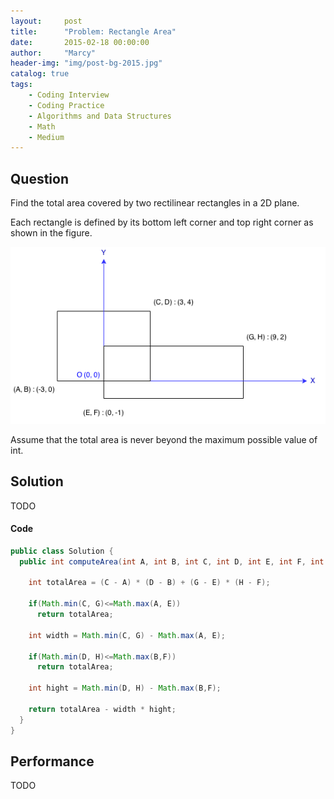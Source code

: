 ```yaml
---
layout:     post
title:      "Problem: Rectangle Area"
date:       2015-02-18 00:00:00
author:     "Marcy"
header-img: "img/post-bg-2015.jpg"
catalog: true
tags:
    - Coding Interview
    - Coding Practice
    - Algorithms and Data Structures
    - Math
    - Medium
---
```


## Question

Find the total area covered by two rectilinear rectangles in a 2D plane.

Each rectangle is defined by its bottom left corner and top right corner as shown in the figure.

![](/img/posts/dsa/rectangle_area.png)

Assume that the total area is never beyond the maximum possible value of int.

## Solution
TODO

#### Code
```java
public class Solution {
  public int computeArea(int A, int B, int C, int D, int E, int F, int G, int H) {
    
    int totalArea = (C - A) * (D - B) + (G - E) * (H - F);
    
    if(Math.min(C, G)<=Math.max(A, E)) 
      return totalArea;
      
    int width = Math.min(C, G) - Math.max(A, E);
    
    if(Math.min(D, H)<=Math.max(B,F)) 
      return totalArea;
      
    int hight = Math.min(D, H) - Math.max(B,F);
    
    return totalArea - width * hight;
  }
}
```

## Performance
TODO
